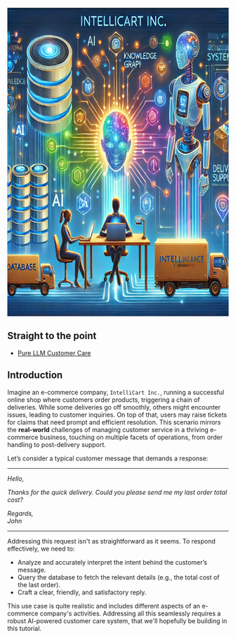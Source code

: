 <img src="docs/dallee_intellicart_inc.webp" width="100%" height="700rem" alt="AI Powered E-Commerce"></img>

## Straight to the point
* [Pure LLM Customer Care](notebooks/pure_llm/Standalone_Pure_LLM_Customer_Care.ipynb)

## Introduction
Imagine an e-commerce company, `IntelliCart Inc.`, running a successful online shop where customers order products, triggering a chain of deliveries. While some deliveries go off smoothly, others might encounter issues, leading to customer inquiries. On top of that, users may raise tickets for claims that need prompt and efficient resolution. This scenario mirrors the **real-world** challenges of managing customer service in a thriving e-commerce business, touching on multiple facets of operations, from order handling to post-delivery support.

Let’s consider a typical customer message that demands a response:  

___  
*Hello,*  

*Thanks for the quick delivery. Could you please send me my last order total cost?*  

*Regards,*  
*John*  
___  

Addressing this request isn't as straightforward as it seems. To respond effectively, we need to:  
- Analyze and accurately interpret the intent behind the customer’s message.  
- Query the database to fetch the relevant details (e.g., the total cost of the last order).  
- Craft a clear, friendly, and satisfactory reply.  

This use case is quite realistic and includes different aspects of an e-commerce company's activities. Addressing all this seamlessly requires a robust AI-powered customer care system, that we'll hopefully be building in this tutorial.